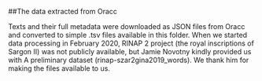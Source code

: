 ##The data extracted from Oracc

Texts and their full metadata were downloaded as JSON files from Oracc and converted to simple .tsv files available in this folder. When we started data processing in February 2020, RINAP 2 project (the royal inscriptions of Sargon II) was not publicly available, but Jamie Novotny kindly provided us with A preliminary dataset (rinap-szar2gina2019_words). We thank him for making the files available to us.
